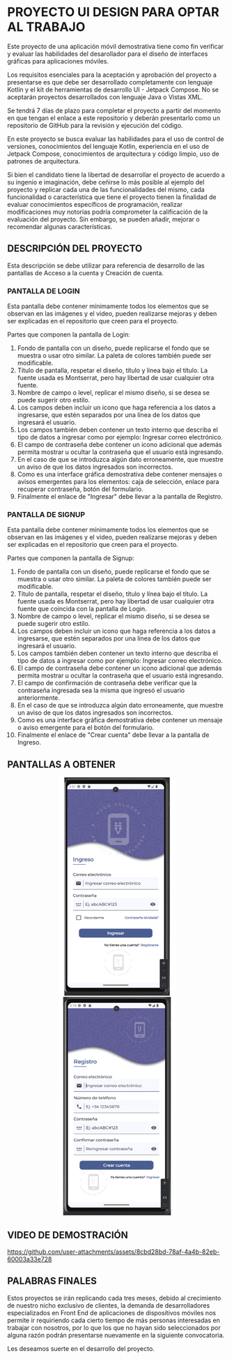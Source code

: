 # PROYECTO UI DESIGN PARA OPTAR AL TRABAJO

Este proyecto de una aplicación móvil demostrativa tiene como fin verificar y evaluar las habilidades del desarollador para el diseño de interfaces gráficas para aplicaciones móviles.

Los requisitos esenciales para la aceptación y aprobación del proyecto a presentarse es que debe ser desarrollado completamente con lenguaje Kotlin y el kit de herramientas de desarrollo UI - Jetpack Compose. No se aceptarán proyectos desarrollados con lenguaje Java o Vistas XML.

Se tendrá 7 días de plazo para completar el proyecto a partir del momento en que tengan el enlace a este repositorio y deberán presentarlo como un repositorio de GitHub para la revisión y ejecución del código.

En este proyecto se busca evaluar las habilidades para el uso de control de versiones, conocimientos del lenguaje Kotlin, experiencia en el uso de Jetpack Compose, conocimientos de arquitectura y código limpio, uso de patrones de arquitectura.

Si bien el candidato tiene la libertad de desarrollar el proyecto de acuerdo a su ingenio e imaginación, debe ceñirse lo más posible al ejemplo del proyecto y replicar cada una de las funcionalidades del mismo, cada funcionalidad o característica que tiene el proyecto tienen la finalidad de evaluar conocimientos específicos de programación, realizar modificaciones muy notorias podría comprometer la calificación de la evaluación del proyecto. Sin embargo, se pueden añadir, mejorar o recomendar algunas características.

## DESCRIPCIÓN DEL PROYECTO

Esta descripción se debe utilizar para referencia de desarrollo de las pantallas de Acceso a la cuenta y Creación de cuenta.

### PANTALLA DE LOGIN

Esta pantalla debe contener mínimamente todos los elementos que se observan en las imágenes y el video, pueden realizarse mejoras y deben ser explicadas en el repositorio que creen para el proyecto.

Partes que componen la pantalla de Login:

1. Fondo de pantalla con un diseño, puede replicarse el fondo que se muestra o usar otro similar. La paleta de colores también puede ser modificable.
2. Título de pantalla, respetar el diseño, título y línea bajo el título. La fuente usada es Montserrat, pero hay libertad de usar cualquier otra fuente.
3. Nombre de campo o level, replicar el mismo diseño, si se desea se puede sugerir otro estilo.
4. Los campos deben incluir un icono que haga referencia a los datos a ingresarse, que estén separados por una línea de los datos que ingresará el usuario.
5. Los campos también deben contener un texto interno que describa el tipo de datos a ingresar como por ejemplo: Ingresar correo electrónico.
6. El campo de contraseña debe contener un icono adicional que además permita mostrar u ocultar la contraseña que el usuario está ingresando.
7. En el caso de que se introduzca algún dato erroneamente, que muestre un aviso de que los datos ingresados son incorrectos.
8. Como es una interface gráfica demostrativa debe contener mensajes o avisos emergentes para los elementos: caja de selección, enlace para recuperar contraseña, botón del formulario.
9. Finalmente el enlace de "Ingresar" debe llevar a la pantalla de Registro.

### PANTALLA DE SIGNUP

Esta pantalla debe contener mínimamente todos los elementos que se observan en las imágenes y el video, pueden realizarse mejoras y deben ser explicadas en el repositorio que creen para el proyecto.

Partes que componen la pantalla de Signup:

1. Fondo de pantalla con un diseño, puede replicarse el fondo que se muestra o usar otro similar. La paleta de colores también puede ser modificable.
2. Título de pantalla, respetar el diseño, título y línea bajo el título. La fuente usada es Montserrat, pero hay libertad de usar cualquier otra fuente que coincida con la pantalla de Login.
3. Nombre de campo o level, replicar el mismo diseño, si se desea se puede sugerir otro estilo.
4. Los campos deben incluir un icono que haga referencia a los datos a ingresarse, que estén separados por una línea de los datos que ingresará el usuario.
5. Los campos también deben contener un texto interno que describa el tipo de datos a ingresar como por ejemplo: Ingresar correo electrónico.
6. El campo de contraseña debe contener un icono adicional que además permita mostrar u ocultar la contraseña que el usuario está ingresando.
7. El campo de confirmación de contraseña debe verificar que la contraseña ingresada sea la misma que ingresó el usuario anteriormente.
8. En el caso de que se introduzca algún dato erroneamente, que muestre un aviso de que los datos ingresados son incorrectos.
9. Como es una interface gráfica demostrativa debe contener un mensaje o aviso emergente para el botón del formulario.
10. Finalmente el enlace de "Crear cuenta" debe llevar a la pantalla de Ingreso.

## PANTALLAS A OBTENER

<p align="center">
<img src="src/login.png" width="270" height="500"> <img src="src/signup.png" width="270" height="500">
</p>

## VIDEO DE DEMOSTRACIÓN

https://github.com/user-attachments/assets/8cbd28bd-78af-4a4b-82eb-60003a33e728

## PALABRAS FINALES

Estos proyectos se irán replicando cada tres meses, debido al crecimiento de nuestro nicho exclusivo de clientes, la demanda de desarrolladores especializados en Front End de aplicaciones de dispositivos móviles nos permite ir requiriendo cada cierto tiempo de más personas interesadas en trabajar con nosotros, por lo que los que no hayan sido seleccionados por alguna razón podrán presentarse nuevamente en la siguiente convocatoria.

Les deseamos suerte en el desarrollo del proyecto.





